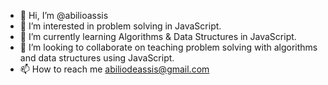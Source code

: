 - 👋 Hi, I’m @abilioassis
- 👀 I’m interested in problem solving in JavaScript.
- 🌱 I’m currently learning Algorithms & Data Structures in JavaScript.
- 💞️ I’m looking to collaborate on teaching problem solving with algorithms and data structures using JavaScript.
- 📫 How to reach me abiliodeassis@gmail.com

<!---
abilioassis/abilioassis is a ✨ special ✨ repository because its `README.md` (this file) appears on your GitHub profile.
You can click the Preview link to take a look at your changes.
--->
